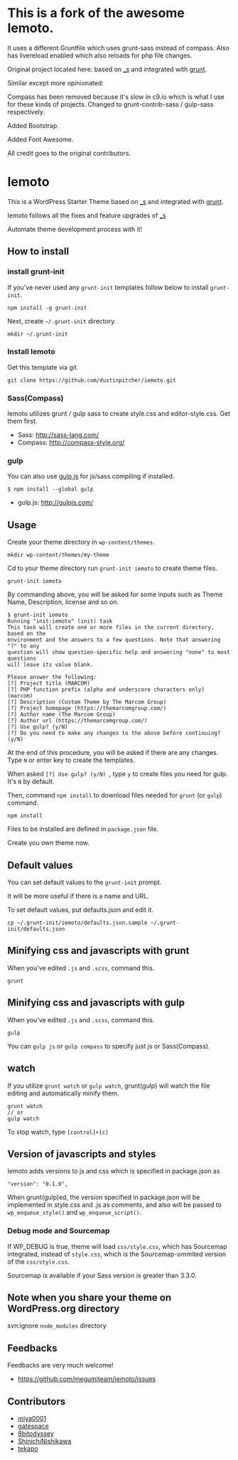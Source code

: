 # This is a fork of the awesome Iemoto. 

It uses a different Gruntfile which uses grunt-sass instead of compass. Also has livereload enabled which also reloads for php file changes.

Original project located here: based on [_s](https://github.com/automattic/_s) and integrated with [grunt](http://gruntjs.com/project-scaffolding).

Similar except more opinionated:

Compass has been removed because it's slow in c9.io which is what I use for these kinds of projects. Changed to grunt-contrib-sass / gulp-sass respectively.

Added Bootstrap.

Added Font Awesome.

All credit goes to the original contributors. 

# Iemoto

This is a WordPress Starter Theme based on [_s](https://github.com/automattic/_s) and integrated with [grunt](http://gruntjs.com/project-scaffolding).

Iemoto follows all the fixes and feature upgrades of [_s](https://github.com/automattic/_s)

Automate theme development process with it!

## How to install

### install grunt-init

If you've never used any `grunt-init` templates follow below to install `grunt-init`.

```
npm install -g grunt-init
```

Next, create `~/.grunt-init` directory.

```
mkdir ~/.grunt-init
```

### Install Iemoto

Get this template via git.

```
git clone https://github.com/dustinpitcher/iemoto.git
```

### Sass(Compass)

Iemoto utilizes grunt / gulp sass to create style.css and editor-style.css.
Get them first.

* Sass: http://sass-lang.com/
* Compass: http://compass-style.org/

### gulp

You can also use [gulp.js](http://gulpjs.com/) for js/sass compiling if installed.

```
$ npm install --global gulp
```

* gulp.js: http://gulpjs.com/

## Usage

Create your theme directory in `wp-content/themes`.

```
mkdir wp-content/themes/my-theme
```

Cd to your theme directory run `grunt-init iemoto` to create theme files.

```
grunt-init iemoto
```

By commanding above, you will be asked for some inputs such as Theme Name, Description, license and so on.

```
$ grunt-init iemoto
Running "init:iemoto" (init) task
This task will create one or more files in the current directory, based on the
environment and the answers to a few questions. Note that answering "?" to any
question will show question-specific help and answering "none" to most questions
will leave its value blank.

Please answer the following:
[?] Project title (MARCOM) 
[?] PHP function prefix (alpha and underscore characters only) (marcom) 
[?] Description (Custom Theme by The Marcom Group) 
[?] Project homepage (https://themarcomgroup.com/) 
[?] Author name (The Marcom Group) 
[?] Author url (https://themarcomgroup.com/) 
[?] Use gulp? (y/N) 
[?] Do you need to make any changes to the above before continuing? (y/N)
```

At the end of this procedure, you will be asked if there are any changes. Type `N` or enter key to create the templates.

When asked `[?] Use gulp? (y/N) `, type `y` to create files you need for gulp. It's `N` by default.

Then, command `npm install` to download files needed for `grunt` (or `gulp`) command.

```
npm install
```

Files to be installed are defined in `package.json` file.

Create you own theme now.

## Default values

You can set default values to the `grunt-init` prompt.

It will be more useful if there is a name and URL.

To set default values, put defaults.json and edit it.

```
cp ~/.grunt-init/iemoto/defaults.json.sample ~/.grunt-init/defaults.json
```

## Minifying css and javascripts with grunt

When you've edited `.js` and `.scss`, command this. 

```
grunt
```

## Minifying css and javascripts with gulp

When you've edited `.js` and `.scss`, command this. 

```
gulp
```

You can `gulp js` or `gulp compass` to specify just js or Sass(Compass).

## watch

If you utilize `grunt watch` or `gulp watch`, grunt(gulp) will watch the file editing and automatically minify them.


```
grunt watch
// or
gulp watch
```

To stop watch, type `[control]+[c]`

## Version of javascripts and styles

Iemoto adds versions to js and css which is specified in package.json as

```
"version": "0.1.0",
```

When grunt(gulp)ed, the version specified in package.json will be implemented in style.css and .js as comments, and also will be passed to `wp_enqueue_style()` and `wp_enqueue_script()`.

### Debug mode and Sourcemap

If WP_DEBUG is true, theme will load `css/style.css`, which has Sourcemap integrated, instead of `style.css`, which is the Sourcemap-ommited version of the `css/style.css`.

Sourcemap is available if your Sass version is greater than 3.3.0.


## Note when you share your theme on WordPress.org directory

svn:ignore `node_modules` directory

## Feedbacks

Feedbacks are very much welcome!

* https://github.com/megumiteam/iemoto/issues

## Contributors

* [miya0001](https://github.com/miya0001)
* [gatespace](https://github.com/gatespace)
* [8bitodyssey](https://github.com/8bitodyssey)
* [ShinichiNishikawa](https://github.com/ShinichiNishikawa)
* [tekapo](https://github.com/tekapo)

